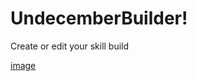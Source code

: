 # UndecemberBuilder!

Create or edit your skill build

[image](https://user-images.githubusercontent.com/58177535/222130976-bfdccb58-9903-4d94-b0e3-c727759ce329.png)
